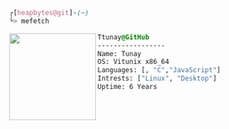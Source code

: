 

```css
┌[heapbytes@git]-(~)
└> mefetch
```
 

<div style="display:block;text-align:left"><img align="left" src="https://user-images.githubusercontent.com/56447720/215329483-0f7dcda1-71a7-495a-9097-2393af297636.png" border="0" style="width:156px;">
  
  ```css
  Ttunay@GitHub
  -----------------
  Name: Tunay
  OS: Vitunix x86_64
  Languages: [, "C","JavaScript"]
  Intrests: ["Linux", "Desktop"]  
  Uptime: 6 Years
  ```
</div>








